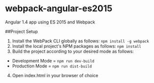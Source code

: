 # webpack-angular-es2015
Angular 1.4 app using ES 2015 and Webpack

##Project Setup
1. Install the WebPack CLI globally as follows:
  `npm install -g webpack`
2. Install the local project's NPM packages as follows:
  `npm install`
3. Build the project according to your desired mode as follows:
  * Development Mode = `npm run dev-build`
  * Production Mode = `npm run dist-build`
4. Open index.html in your browser of choice
